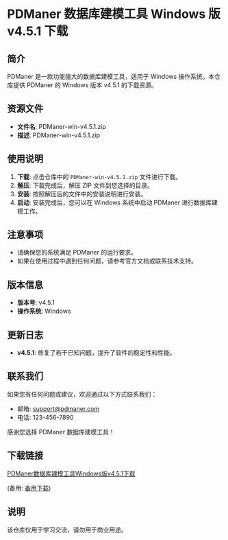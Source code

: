 # PDManer 数据库建模工具 Windows 版 v4.5.1 下载

## 简介

PDManer 是一款功能强大的数据库建模工具，适用于 Windows 操作系统。本仓库提供 PDManer 的 Windows 版本 v4.5.1 的下载资源。

## 资源文件

- **文件名**: PDManer-win-v4.5.1.zip
- **描述**: PDManer-win-v4.5.1.zip

## 使用说明

1. **下载**: 点击仓库中的 `PDManer-win-v4.5.1.zip` 文件进行下载。
2. **解压**: 下载完成后，解压 ZIP 文件到您选择的目录。
3. **安装**: 按照解压后的文件中的安装说明进行安装。
4. **启动**: 安装完成后，您可以在 Windows 系统中启动 PDManer 进行数据库建模工作。

## 注意事项

- 请确保您的系统满足 PDManer 的运行要求。
- 如果在使用过程中遇到任何问题，请参考官方文档或联系技术支持。

## 版本信息

- **版本号**: v4.5.1
- **操作系统**: Windows

## 更新日志

- **v4.5.1**: 修复了若干已知问题，提升了软件的稳定性和性能。

## 联系我们

如果您有任何问题或建议，欢迎通过以下方式联系我们：

- 邮箱: support@pdmaner.com
- 电话: 123-456-7890

感谢您选择 PDManer 数据库建模工具！

## 下载链接
[PDManer数据库建模工具Windows版v4.5.1下载](https://pan.quark.cn/s/c0633b4b7c8a) 

(备用: [备用下载](https://pan.baidu.com/s/17p6Wq9B2C_hgKsZcBMVzMg?pwd=1234))

## 说明

该仓库仅用于学习交流，请勿用于商业用途。
